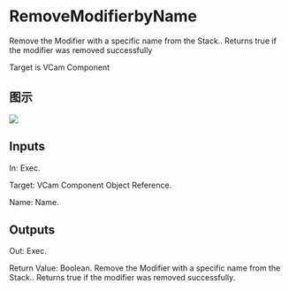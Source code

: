 # RemoveModifierbyName

Remove the Modifier with a specific name from the Stack.. Returns true if the modifier was removed successfully

Target is VCam Component

## 图示

![]($-20221218-21291346.png)

## Inputs

In: Exec.

Target: VCam Component Object Reference.

Name: Name.  

## Outputs

Out: Exec.

Return Value: Boolean. Remove the Modifier with a specific name from the Stack.. Returns true if the modifier was removed successfully.

